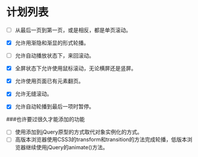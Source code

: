 ﻿# 计划列表

- [ ] 从最后一页到第一页，或是相反，都是单页滚动。
- [x] 允许用渐隐和渐显的形式轮播。
- [ ] 允许自动播放状态下，来回滚动。
- [x] 全屏状态下允许使用鼠标滚动，无论横屏还是竖屏。
- [x] 允许使用页面已有元素翻页。
- [x] 允许无缝滚动。
- [x] 允许自动轮播到最后一项时暂停。


###也许要过很久才能添加的功能
- [ ] 使用添加到jQuery原型的方式取代对象实例化的方式。
- [ ] 高版本浏览器使用CSS3的transform和transition的方法完成轮播，低版本浏览器继续使用jQuery的animate()方法。